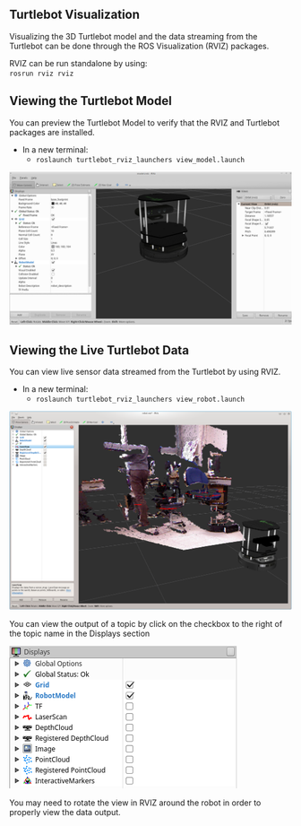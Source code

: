 ## Turtlebot Visualization
Visualizing the 3D Turtlebot model and the data streaming from the Turtlebot can be done through the ROS Visualization (RVIZ) packages.

RVIZ can be run standalone by using:  
`rosrun rviz rviz`

## Viewing the Turtlebot Model
You can preview the Turtlebot Model to verify that the RVIZ and Turtlebot packages are installed.
- In a new terminal:
  - `roslaunch turtlebot_rviz_launchers view_model.launch`

![](Resources/05-rviz_turtlebot_view_model.png)

## Viewing the Live Turtlebot Data
You can view live sensor data streamed from the Turtlebot by using RVIZ.
- In a new terminal:
  - `roslaunch turtlebot_rviz_launchers view_robot.launch`

![](Resources/05-rviz_turtlebot_view_robot.png)


You can view the output of a topic by click on the checkbox to the right of the topic name in the Displays section

![](Resources/05-rviz_turtlebot_view_robot_displays.png)

You may need to rotate the view in RVIZ around the robot in order to properly view the data output.
